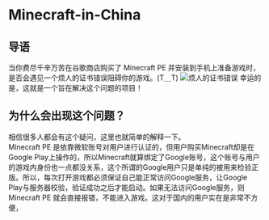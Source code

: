 # Minecraft-in-China
## 导语
当你费尽千辛万苦在谷歌商店购买了 Minecraft PE 并安装到手机上准备游戏时，是否会遇见一个烦人的证书错误阻碍你的游戏。(T＿T)
![烦人的证书错误](https://nboater.oss-cn-beijing.aliyuncs.com/BypassMCPE/license_error.webp)
幸运的是，这就是一个旨在解决这个问题的项目！
<br>
## 为什么会出现这个问题？
相信很多人都会有这个疑问，这里也就简单的解释一下。<br>
Minecraft PE 是依靠微软账号对用户进行认证的，但用户购买Minecraft却是在Google Play上操作的，所以Minecraft就算绑定了Google账号，这个账号与用户的游戏内身份也一点都没关系，这个所谓的Google用户只是单纯的被用来检验正版。所以，每次打开游戏都必须保证自己能正常访问Google服务，让Google Play与服务器校验，验证成功之后才能启动。如果无法访问Google服务，则 Minecraft PE 就会直接报错，不能进入游戏。这对于国内的用户实在是非常不方便，
